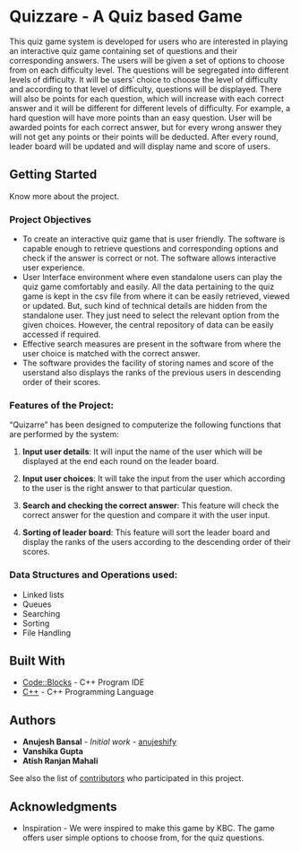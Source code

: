 # Quizzare - A Quiz based Game

This quiz game system is developed for users who are interested in playing an interactive quiz game containing set of questions and their corresponding answers. The users will be given a set of options to choose from on each difficulty level. The questions will be segregated into different levels of difficulty. It will be users’ choice to choose the level of difficulty and according to that level of difficulty, questions will be displayed. There will also be points for each question, which will increase with each correct answer and it will be different for different levels of difficulty. For example, a hard question will have more points than an easy question. User will be awarded points for each correct answer, but for every wrong answer they will not get any points or their points will be deducted. After every round, leader board will be updated and will display name and score of users.


## Getting Started

Know more about the project.

### Project Objectives

* To create an interactive quiz game that is user friendly. The software is capable enough to retrieve questions and corresponding options and check if the answer is correct or not. The software allows interactive user experience.
*  User Interface environment where even standalone users can play the quiz game comfortably and easily. All the data pertaining to the quiz game is kept in the csv file from where it can be easily retrieved, viewed or updated. But, such kind of technical details are hidden from the standalone user. They just need to select the relevant option from the given choices. However, the central repository of data can be easily accessed if required.
* Effective search measures are present in the software from where the user choice is matched with the correct answer.
* The software provides the facility of storing names and score of the userstand also displays the ranks of the previous users in descending order of their scores.

### Features of the Project: 
“Quizarre” has been designed to computerize the following functions that are performed by the system:

1. **Input user details**: It will input the name of the user which will be displayed at the end each round on the leader board.

2. **Input user choices**: It will take the input from the user which according to the user is the right answer to that particular question.

3. **Search and checking the correct answer**: This feature will check the correct answer for the question and compare it with the user input.

4. **Sorting of leader board**: This feature will sort the leader board and display the ranks of the users according to the descending order of their scores.

### Data Structures and Operations used:
* Linked lists
* Queues
* Searching
* Sorting
* File Handling

## Built With

* [Code::Blocks](https://www.codeblocks.org/user-manual/) - C++ Program IDE
* [C++](https://devdocs.io/cpp/) - C++ Programming Language
 

## Authors

* **Anujesh Bansal** - *Initial work* - [anujeshify](https://github.com/anujeshify)
* **Vanshika Gupta**
* **Atish Ranjan Mahali**

See also the list of [contributors](https://github.com/anujeshify/Quizzare-A-Quiz-based-Game/graphs/contributors) who participated in this project.

## Acknowledgments

* Inspiration - We were inspired to make this game by KBC. The game offers user simple options to choose from, for the quiz questions.

